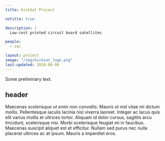 ```yaml
---
title: KickSat Project

notitle: true

description: |
  Low-cost printed circuit board satellites

people:
  - zac

layout: project
image: "/img/kicksat_logo.png"
last-updated: 2018-08-06
---
```


Some preliminary text.

## header

Maecenas _scelerisque ut enim non convallis_. Mauris ut nisl vitae mi dictum
mollis. Pellentesque iaculis lacinia nisl viverra laoreet. Integer ac lacus quis
elit varius mollis et ultrices tortor. Aliquam id dolor cursus, sagittis arcu
tincidunt, scelerisque nisi. Morbi scelerisque feugiat mi in faucibus. Maecenas
suscipit aliquet est et efficitur. Nullam sed purus nec nulla placerat ultrices
ac at ipsum. Mauris a imperdiet eros.
